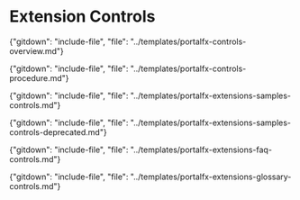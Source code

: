 
# Extension Controls


{"gitdown": "include-file", "file": "../templates/portalfx-controls-overview.md"}

{"gitdown": "include-file", "file": "../templates/portalfx-controls-procedure.md"}

{"gitdown": "include-file", "file": "../templates/portalfx-extensions-samples-controls.md"}

 {"gitdown": "include-file", "file": "../templates/portalfx-extensions-samples-controls-deprecated.md"}
<!--
 gitdown": "include-file", "file": "../templates/portalfx-extensions-bp-controls.md"}
 -->

{"gitdown": "include-file", "file": "../templates/portalfx-extensions-faq-controls.md"}
    
{"gitdown": "include-file", "file": "../templates/portalfx-extensions-glossary-controls.md"}

